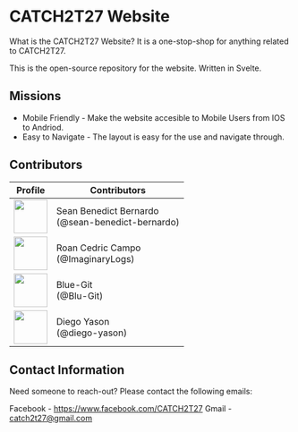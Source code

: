 
# CATCH2T27 Website

What is the CATCH2T27 Website? It is a one-stop-shop for anything related to CATCH2T27.

This is the open-source repository for the website. Written in Svelte.

## Missions

- Mobile Friendly - Make the website accesible to Mobile Users from IOS to Andriod.
- Easy to Navigate - The layout is easy for the use and navigate through.

## Contributors

| Profile | Contributors|
| --------|-------------|
|[<img src="https://github.com/sean-benedict-bernardo.png" width="60px;"/><br /><sub><a href="https://github.com/sean-benedict-bernardo}"></a></sub>](https://github.com/sean-benedict-bernardo)| Sean Benedict Bernardo <br /> (@sean-benedict-bernardo)|
|[<img src="https://github.com/ImaginaryLogs.png" width="60px;"/><br /><sub><a href="https://github.com/ImaginaryLogs}"></a></sub>](https://github.com/ImaginaryLogs/)| Roan Cedric Campo <br /> (@ImaginaryLogs) |
|[<img src="https://github.com/Blu-Git.png" width="60px;"/><br /><sub><a href="https://github.com/Blu-Git}"></a></sub>](https://github.com/Blu-Git/)| Blue-Git <br /> (@Blu-Git)|
|[<img src="https://github.com/diego-yason.png" width="60px;"/><br /><sub><a href="https://github.com/diego-yason}"></a></sub>](https://github.com/diego-yason/)| Diego Yason <br /> (@diego-yason)|

## Contact Information

Need someone to reach-out? Please contact the following emails:

Facebook - https://www.facebook.com/CATCH2T27
Gmail - catch2t27@gmail.com
